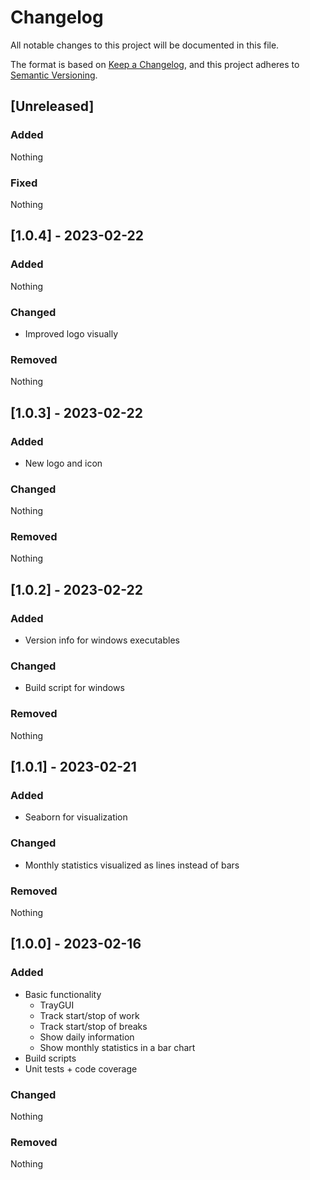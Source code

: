 # Changelog

All notable changes to this project will be documented in this file.

The format is based on [Keep a Changelog](https://keepachangelog.com/en/1.0.0/),
and this project adheres to [Semantic Versioning](https://semver.org/spec/v2.0.0.html).

## [Unreleased]

### Added 

Nothing

### Fixed

Nothing

## [1.0.4] - 2023-02-22

### Added

Nothing

### Changed

- Improved logo visually

### Removed

Nothing

## [1.0.3] - 2023-02-22

### Added

- New logo and icon

### Changed

Nothing

### Removed

Nothing

## [1.0.2] - 2023-02-22

### Added

- Version info for windows executables

### Changed

- Build script for windows

### Removed

Nothing


## [1.0.1] - 2023-02-21

### Added

- Seaborn for visualization

### Changed

- Monthly statistics visualized as lines instead of bars

### Removed

Nothing

## [1.0.0] - 2023-02-16

### Added

- Basic functionality
  - TrayGUI
  - Track start/stop of work
  - Track start/stop of breaks
  - Show daily information
  - Show monthly statistics in a bar chart
- Build scripts
- Unit tests + code coverage

### Changed

Nothing

### Removed

Nothing